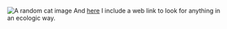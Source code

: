 ![A random cat image](https://www.google.ch/search?q=cat+image&client=firefox-b-ab&tbm=isch&imgil=sKYUQsX9cMoQ0M%253A%253B5WIVuNTvHpE7pM%253Bhttps%25253A%25252F%25252Fwww.youtube.com%25252Fwatch%25253Fv%2525253DtntOCGkgt98&source=iu&pf=m&fir=sKYUQsX9cMoQ0M%253A%252C5WIVuNTvHpE7pM%252C_&usg=__qeB2OaloBDRA75oVdtGkPDO4umw%3D&biw=543&bih=618)
And [here](www.ecosia.org) I include a web link to look for anything in an ecologic way.
